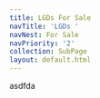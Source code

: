 ```yaml
---
title: LGDs For Sale
navTitle: 'LGDs '
navNest: For Sale
navPriority: '2'
collection: SubPage
layout: default.html
---
```

asdfda
